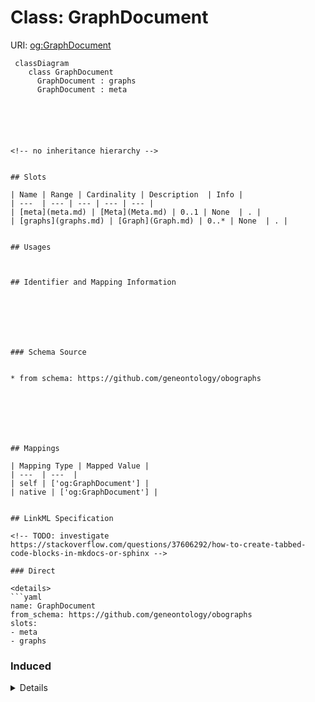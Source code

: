 # Class: GraphDocument




URI: [og:GraphDocument](https://github.com/geneontology/obographs/GraphDocument)




```mermaid
 classDiagram
    class GraphDocument
      GraphDocument : graphs
      GraphDocument : meta
      





<!-- no inheritance hierarchy -->


## Slots

| Name | Range | Cardinality | Description  | Info |
| ---  | --- | --- | --- | --- |
| [meta](meta.md) | [Meta](Meta.md) | 0..1 | None  | . |
| [graphs](graphs.md) | [Graph](Graph.md) | 0..* | None  | . |


## Usages



## Identifier and Mapping Information







### Schema Source


* from schema: https://github.com/geneontology/obographs







## Mappings

| Mapping Type | Mapped Value |
| ---  | ---  |
| self | ['og:GraphDocument'] |
| native | ['og:GraphDocument'] |


## LinkML Specification

<!-- TODO: investigate https://stackoverflow.com/questions/37606292/how-to-create-tabbed-code-blocks-in-mkdocs-or-sphinx -->

### Direct

<details>
```yaml
name: GraphDocument
from_schema: https://github.com/geneontology/obographs
slots:
- meta
- graphs

```
</details>

### Induced

<details>
```yaml
name: GraphDocument
from_schema: https://github.com/geneontology/obographs
attributes:
  meta:
    name: meta
    from_schema: https://github.com/geneontology/obographs
    alias: meta
    owner: GraphDocument
    range: Meta
  graphs:
    name: graphs
    from_schema: https://github.com/geneontology/obographs
    multivalued: true
    alias: graphs
    owner: GraphDocument
    range: Graph
    inlined: true
    inlined_as_list: true

```
</details>